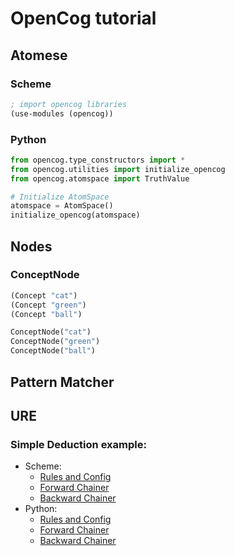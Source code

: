 # OpenCog tutorial


## Atomese

### Scheme

```scheme
; import opencog libraries
(use-modules (opencog))

```

### Python

```python
from opencog.type_constructors import *
from opencog.utilities import initialize_opencog
from opencog.atomspace import TruthValue

# Initialize AtomSpace
atomspace = AtomSpace()
initialize_opencog(atomspace)
```

## Nodes

### ConceptNode

```scheme
(Concept "cat")
(Concept "green")
(Concept "ball")
```

```python
ConceptNode("cat")
ConceptNode("green")
ConceptNode("ball")
```

## Pattern Matcher

## URE

### Simple Deduction example:

* Scheme:
  * [Rules and Config](samples/ure/scheme/sample-deduction.scm)
  * [Forward Chainer](samples/ure/scheme/sample-fc-deduction.scm)
  * [Backward Chainer](samples/ure/scheme/sample-fc-deduction.scm)
* Python:
  * [Rules and Config](samples/ure/python/sample_deduction.py)
  * [Forward Chainer](samples/ure/python/sample_fc_deduction.py)
  * [Backward Chainer](samples/ure/python/sample_bc_deduction.py)

